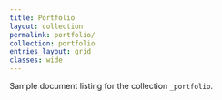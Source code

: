 ```yaml
---
title: Portfolio
layout: collection
permalink: portfolio/
collection: portfolio
entries_layout: grid
classes: wide
---
```


Sample document listing for the collection `_portfolio`.
